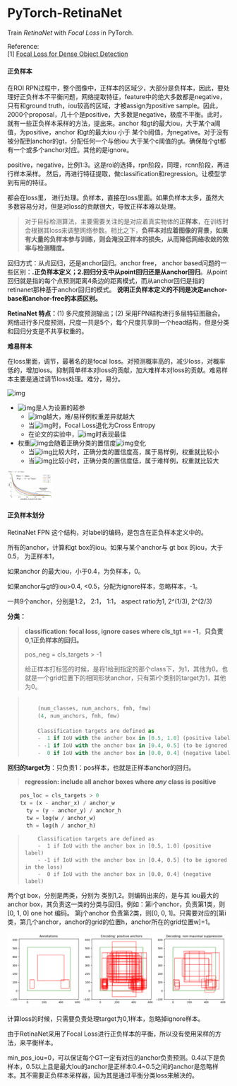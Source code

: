 # PyTorch-RetinaNet
Train _RetinaNet_ with _Focal Loss_ in PyTorch.

Reference:  
[1] [Focal Loss for Dense Object Detection](https://arxiv.org/abs/1708.02002)  

#### **正负样本**

在ROI RPN过程中，整个图像中，正样本的区域少，大部分是负样本，因此，要处理好正负样本不平衡问题，网络提取特征，feature中的绝大多数都是negative，只有和ground truth，iou较高的区域，才被assign为positive sample。因此，2000个proposal，几十个是positive，大多数是negative，极度不平衡。此时，就有一些正负样本采样的方法，提出来。anchor 和gt的最大iou，大于某个a阈值，为positive，anchor 和gt的最大iou 小于 某个b阈值，为negative。对于没有被分配到anchor的gt，分配任何一个与他iou 大于某个c阈值的gt。确保每个gt都有一个或多个anchor对应。其他的是ignore。

positive，negative，比例1:3。这是roi的选择，rpn阶段，同理，rcnn阶段，再进行样本采样。 然后，再进行特征提取，做classification和regression。让模型学到有用的特征。

都会在loss里， 进行处理。负样本，直接在loss里面。如果负样本太多，虽然大多数容易分对，但是对loss的贡献很大，导致正样本难以处理。

> 对于目标检测算法，主要需要关注的是对应着真实物体的**正样本**，在训练时会根据其loss来调整网络参数。相比之下，**负样本对应着图像的背景，如果有大量的负样本参与训练，则会淹没正样本的损失，从而降低网络收敛的效率与检测精度。**



回归方式：从点回归，还是anchor回归。anchor free， anchor based问题的一些区别：**.正负样本定义；2.回归分支中从point回归还是从anchor回归**。从point回归就是指的每个点预测距离4条边的距离模式，而从anchor回归是指的retinanet那种基于anchor回归的模式。  **说明正负样本定义的不同是决定anchor-base和anchor-free的本质区别。**



**RetinaNet 特点：**(1) 多尺度预测输出；(2) 采用FPN结构进行多层特征图融合。 网络进行多尺度预测，尺度一共是5个，每个尺度共享同一个head结构，但是分类和回归分支是不共享权重的。



**难易样本**

在loss里面，调节，最著名的是focal loss。对预测概率高的，减少loss，对概率低的，增加loss。抑制简单样本对loss的贡献，加大难样本对loss的贡献。难易样本主要是通过调节loss处理。难分，易分。

![img](https://cdn.nlark.com/yuque/__latex/4ba7cddb8ce68ab6d501851d326376a3.svg#card=math&code=FL%28p_t%29%20%3D%20-%20%5Calpha_t%20%5C%20%281%20-%20p_t%29%5E%5Cgamma%20%5C%20log%28p_t%29&height=20&width=226)

- ![img](https://cdn.nlark.com/yuque/__latex/ae539dfcc999c28e25a0f3ae65c1de79.svg#card=math&code=%5Cgamma&height=16&width=8)是人为设置的超参
  - ![img](https://cdn.nlark.com/yuque/__latex/ae539dfcc999c28e25a0f3ae65c1de79.svg#card=math&code=%5Cgamma&height=16&width=8)越大，难/易样例权重差异就越大
  - 当![img](https://cdn.nlark.com/yuque/__latex/dabe5e8b1a99648f7dc9ae35e4c3b32e.svg#card=math&code=%5Cgamma%20%3D%200&height=19&width=40)时，Focal Loss退化为Cross Entropy
  - 在论文的实验中，![img](https://cdn.nlark.com/yuque/__latex/0179f5caad1b6e67b27e9a4eaae8304a.svg#card=math&code=%5Cgamma%20%3D%202&height=19&width=40)时表现最佳
- 权重![img](https://cdn.nlark.com/yuque/__latex/5beb6e40107f5dba5506f53f73c8f2f8.svg#card=math&code=%281-p_t%29%5E%5Cgamma&height=20&width=64)会随着正确分类的置信度![img](https://cdn.nlark.com/yuque/__latex/011f9f40084dbe619093c6799fd364ca.svg#card=math&code=p_t&height=14&width=15)变化
  - 当![img](https://cdn.nlark.com/yuque/__latex/011f9f40084dbe619093c6799fd364ca.svg#card=math&code=p_t&height=14&width=15)比较大时，正确分类的置信度高，属于易样例，权重就比较小
  - 当![img](https://cdn.nlark.com/yuque/__latex/011f9f40084dbe619093c6799fd364ca.svg#card=math&code=p_t&height=14&width=15)比较小时，正确分类的置信度低，属于难样例，权重就比较大

<img src="image-20210819200019351.png" alt="image-20210819200019351" style="zoom: 10%;" />



#### 正负样本划分

RetinaNet FPN 这个结构，对label的编码，是包含在正负样本定义中的。

所有的anchor，计算和gt box的iou。如果与某个anchor与 gt box 的iou，大于0.5， 为正样本1，

如果anchor 的最大iou，小于0.4，为负样本，0。

如果anchor与gt的iou>0.4, <0.5，分配为ignore样本，忽略样本，-1。

一共9个anchor，分别是1:2， 2:1， 1:1， aspect ratio为1,  2^(1/3), 2^(2/3)

**分类：**

> **classification: focal loss, ignore cases where cls_tgt == -1**，**只负责0,1正负样本的回归。**
>
> pos_neg = cls_targets > -1
>
> 给正样本打标签的时候，是将1给到指定的那个class下，为1，其他为0。也就是一个grid位置下的相同形状anchor，只有第i个类别的target为1，其他为0。

> ```python
> 	
>     (num_classes, num_anchors, fmh, fmw)
>     (4, num_anchors, fmh, fmw)
>     
>     Classification targets are defined as
>     -  1 if IoU with the anchor box in [0.5, 1.0] (positive label)
>     - -1 if IoU with the anchor box in [0.4, 0.5] (to be ignored in the loss)
>     -  0 if IoU with the anchor box in [0.0, 0.4] (negative label)
> ```



**回归的target为**：只负责1：pos样本，也就是正样本anchor的回归。

> **regression: include all anchor boxes where *any* class is positive**

```python
    pos_loc = cls_targets > 0  
    tx = (x - anchor_x) / anchor_w
      ty = (y - anchor_y) / anchor_h
      tw = log(w / anchor_w)
      th = log(h / anchor_h)
```

>         Classification targets are defined as
>         -  1 if IoU with the anchor box in [0.5, 1.0] (positive label)
>         - -1 if IoU with the anchor box in [0.4, 0.5] (to be ignored in the loss)
>         -  0 if IoU with the anchor box in [0.0, 0.4] (negative label)

两个gt box，分别是两类，分别为 类别1,2。则编码出来的，是与其 iou最大的anchor box，其负责这一类的分类与回归。例如：第i个anchor，负责第1类，则[0, 1, 0] one hot 编码。 第j个anchor 负责第2类，则[0, 0, 1]。只需要对应的[第i类，第几个anchor，anchor的grid的位置h，anchor所在的grid位置w]=1。

![Figure_1](Figure_1.png)

计算loss的时候，只需要负责处理target为0,1样本，忽略掉ignore样本。

由于RetinaNet采用了Focal Loss进行正负样本的平衡，所以没有使用采样的方法，来平衡样本。

min_pos_iou=0，可以保证每个GT一定有对应的anchor负责预测。0.4以下是负样本，0.5以上且是最大Iou的anchor是正样本0.4~0.5之间的anchor是忽略样本。其不需要正负样本采样器，因为其是通过平衡分类loss来解决的。
